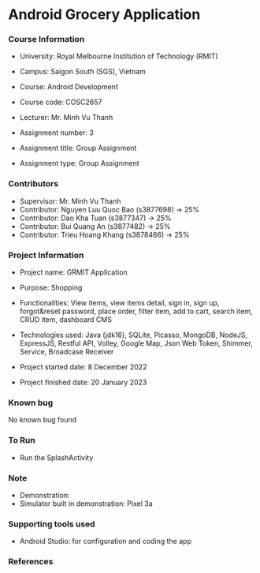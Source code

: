# Android Grocery Application

### Course Information
- University: Royal Melbourne Institution of Technology (RMIT)
- Campus: Saigon South (SGS), Vietnam


- Course: Android Development
- Course code: COSC2657
- Lecturer: Mr. Minh Vu Thanh


- Assignment number: 3
- Assignment title: Group Assignment
- Assignment type: Group Assignment

### Contributors
- Supervisor: Mr. Minh Vu Thanh
- Contributor: Nguyen Luu Quoc Bao (s3877698) -> 25%
- Contributor: Dao Kha Tuan (s3877347) -> 25%
- Contributor: Bui Quang An (s3877482) -> 25%
- Contributor: Trieu Hoang Khang (s3878466) -> 25%

### Project Information
- Project name: GRMIT Application
- Purpose: Shopping
- Functionalities: View items, view items detail, sign in, sign up, forgot&reset password, place order, filter item, add to cart, search item, CRUD item, dashboard CMS
- Technologies used: Java (jdk16), SQLite, Picasso, MongoDB, NodeJS, ExpressJS, Restful API, Volley, Google Map, Json Web Token, Shimmer, Service, Broadcase Receiver


- Project started date: 8 December 2022
- Project finished date: 20 January 2023
    
### Known bug
No known bug found

### To Run
- Run the SplashActivity

### Note
- Demonstration: 
- Simulator built in demonstration: Pixel 3a

### Supporting tools used
- Android Studio: for configuration and coding the app

### References
